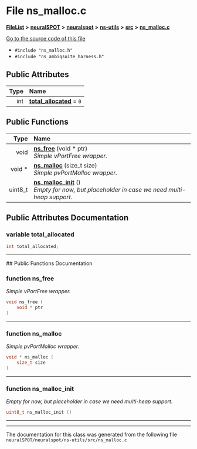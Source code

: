 

# File ns\_malloc.c



[**FileList**](files.md) **>** [**neuralSPOT**](dir_75594cce7c7773aa3cb253214bf56510.md) **>** [**neuralspot**](dir_b737d82f35ec218ac5a7ef4105db9c0e.md) **>** [**ns-utils**](dir_8caed56d1b8d43fb57ec0577c38aa59e.md) **>** [**src**](dir_5922fa0bec7bd191dd0e3ff5da447491.md) **>** [**ns\_malloc.c**](ns__malloc_8c.md)

[Go to the source code of this file](ns__malloc_8c_source.md)



* `#include "ns_malloc.h"`
* `#include "ns_ambiqsuite_harness.h"`





















## Public Attributes

| Type | Name |
| ---: | :--- |
|  int | [**total\_allocated**](#variable-total_allocated)   = `0`<br> |
















## Public Functions

| Type | Name |
| ---: | :--- |
|  void | [**ns\_free**](#function-ns_free) (void \* ptr) <br>_Simple vPortFree wrapper._  |
|  void \* | [**ns\_malloc**](#function-ns_malloc) (size\_t size) <br>_Simple pvPortMalloc wrapper._  |
|  uint8\_t | [**ns\_malloc\_init**](#function-ns_malloc_init) () <br>_Empty for now, but placeholder in case we need multi-heap support._  |




























## Public Attributes Documentation




### variable total\_allocated 

```C++
int total_allocated;
```




<hr>
## Public Functions Documentation




### function ns\_free 

_Simple vPortFree wrapper._ 
```C++
void ns_free (
    void * ptr
) 
```




<hr>



### function ns\_malloc 

_Simple pvPortMalloc wrapper._ 
```C++
void * ns_malloc (
    size_t size
) 
```




<hr>



### function ns\_malloc\_init 

_Empty for now, but placeholder in case we need multi-heap support._ 
```C++
uint8_t ns_malloc_init () 
```




<hr>

------------------------------
The documentation for this class was generated from the following file `neuralSPOT/neuralspot/ns-utils/src/ns_malloc.c`

